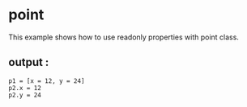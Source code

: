 # point

This example shows how to use readonly properties with point class.

## output :

```
p1 = [x = 12, y = 24]
p2.x = 12
p2.y = 24
```
